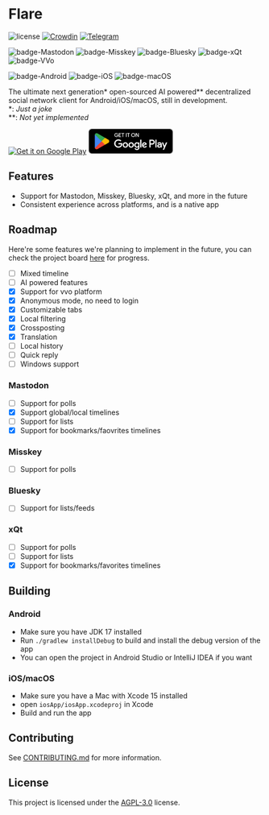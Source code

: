 # Flare
![license](https://img.shields.io/github/license/DimensionDev/Flare)
[![Crowdin](https://badges.crowdin.net/flareapp/localized.svg)](https://crowdin.com/project/flareapp)
[![Telegram](https://img.shields.io/badge/-telegram-blue?logo=telegram&color=white)](https://t.me/+0UtcP6_qcDoyOWE1)

![badge-Mastodon](https://img.shields.io/badge/Mastodon-5d52ea)
![badge-Misskey](https://img.shields.io/badge/Misskey-acea31)
![badge-Bluesky](https://img.shields.io/badge/Bluesky-blue)
![badge-xQt](https://img.shields.io/badge/xQt-black)
![badge-VVo](https://img.shields.io/badge/VVo-red)

![badge-Android](https://img.shields.io/badge/Android-6.0-3DDC84)
![badge-iOS](https://img.shields.io/badge/iOS-17.0-black)
![badge-macOS](https://img.shields.io/badge/macOS-14.0-black)


The ultimate next generation* open-sourced AI powered** decentralized social network client for Android/iOS/macOS, still in development.  
*: _Just a joke_  
**: _Not yet implemented_


<a href='https://testflight.apple.com/join/iYP7QZME'><img alt='Get it on Google Play' src='https://developer.apple.com/app-store/marketing/guidelines/images/badge-example-preferred_2x.png' height=50/></a>
<a href='https://play.google.com/store/apps/details?id=dev.dimension.flare&pcampaignid=pcampaignidMKT-Other-global-all-co-prtnr-py-PartBadge-Mar2515-1'><img alt='Get it on Google Play' src='docs\src\assets\en_badge_web_generic.png' height=50/></a>

## Features
 - Support for Mastodon, Misskey, Bluesky, xQt, and more in the future
 - Consistent experience across platforms, and is a native app

## Roadmap
Here're some features we're planning to implement in the future, you can check the project board [here](https://github.com/orgs/DimensionDev/projects/3) for progress.
 - [ ] Mixed timeline
 - [ ] AI powered features
 - [x] Support for vvo platform
 - [x] Anonymous mode, no need to login
 - [x] Customizable tabs
 - [x] Local filtering
 - [x] Crossposting
 - [x] Translation
 - [ ] Local history
 - [ ] Quick reply
 - [ ] Windows support

### Mastodon
 - [ ] Support for polls
 - [x] Support global/local timelines
 - [ ] Support for lists
 - [x] Support for bookmarks/faovrites timelines

### Misskey
 - [ ] Support for polls

### Bluesky
 - [ ] Support for lists/feeds

### xQt
 - [ ] Support for polls
 - [ ] Support for lists
 - [x] Support for bookmarks/favorites timelines

## Building
### Android
 - Make sure you have JDK 17 installed
 - Run `./gradlew installDebug` to build and install the debug version of the app
 - You can open the project in Android Studio or IntelliJ IDEA if you want

### iOS/macOS
 - Make sure you have a Mac with Xcode 15 installed
 - open `iosApp/iosApp.xcodeproj` in Xcode
 - Build and run the app

## Contributing
See [CONTRIBUTING.md](CONTRIBUTING.md) for more information.

## License
This project is licensed under the [AGPL-3.0](LICENSE) license.
